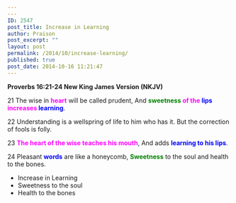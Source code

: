 ```yaml
---
---
ID: 2547
post_title: Increase in Learning
author: Praison
post_excerpt: ""
layout: post
permalink: /2014/10/increase-learning/
published: true
post_date: 2014-10-16 11:21:47
---
```

<div class="entry-content">

<strong>Proverbs 16:21-24
New King James Version (NKJV)</strong>

21 The wise in <span style="color: #ff00ff;"><strong>heart</strong> </span>will be called prudent,
And <span style="color: #ff00ff;"><strong><span style="color: #008000;">sweetness</span> of the <span style="color: #0000ff;">lips</span> increases <span style="color: #0000ff;">learning</span></strong></span>.

22 Understanding is a wellspring of life to him who has it.
But the correction of fools is folly.

23 <span style="color: #ff00ff;"><strong>The heart of the wise teaches his mouth</strong></span>,
And adds <span style="color: #0000ff;"><strong>learning to his lips</strong></span>.

24 Pleasant <span style="color: #0000ff;"><strong>words</strong> </span>are like a honeycomb,
<span style="color: #008000;"><strong>Sweetness</strong></span> to the soul and health to the bones.
<ul>
	<li>Increase in Learning</li>
	<li>Sweetness to the soul</li>
	<li>Health to the bones</li>
</ul>
</div>